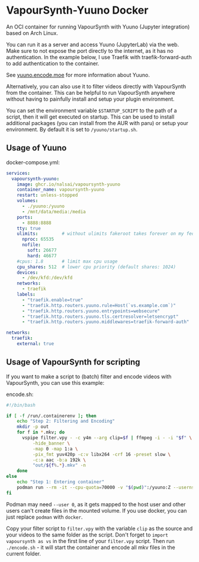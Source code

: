 # VapourSynth-Yuuno Docker

An OCI container for running VapourSynth with Yuuno (Jupyter integration) based on Arch Linux.

You can run it as a server and access Yuuno (JupyterLab) via the web. Make sure to not expose the port directly to the internet, as it has no authentication. In the example below, I use Traefik with traefik-forward-auth to add authentication to the container.

See [yuuno.encode.moe](https://yuuno.encode.moe/) for more information about Yuuno.

Alternatively, you can also use it to filter videos directly with VapourSynth from the container. This can be helpful to run VapourSynth anywhere without having to painfully install and setup your plugin environment.

You can set the environment variable `$STARTUP_SCRIPT` to the path of a script, then it will get executed on startup. This can be used to install additional packages (you can install from the AUR with paru) or setup your environment. By default it is set to `/yuuno/startup.sh`.

## Usage of Yuuno

docker-compose.yml:

```yml
services:
  vapoursynth-yuuno:
    image: ghcr.io/nalsai/vapoursynth-yuuno
    container_name: vapoursynth-yuuno
    restart: unless-stopped
    volumes:
      - ./yuuno:/yuuno
      - /mnt/data/media:/media
    ports:
      - 8888:8888
    tty: true
    ulimits:         # without ulimits fakeroot takes forever on my fedora docker host
      nproc: 65535
      nofile:
        soft: 26677
        hard: 46677
    #cpus: 1.8       # limit max cpu usage
    cpu_shares: 512  # lower cpu priority (default shares: 1024)
    devices:
      - /dev/kfd:/dev/kfd
    networks:
      - traefik
    labels:
      - "traefik.enable=true"
      - "traefik.http.routers.yuuno.rule=Host(`vs.example.com`)"
      - "traefik.http.routers.yuuno.entrypoints=websecure"
      - "traefik.http.routers.yuuno.tls.certresolver=letsencrypt"
      - "traefik.http.routers.yuuno.middlewares=traefik-forward-auth"

networks:
  traefik:
    external: true
```

## Usage of VapourSynth for scripting

If you want to make a script to (batch) filter and encode videos with VapourSynth, you can use this example:

encode.sh:

```bash
#!/bin/bash

if [ -f /run/.containerenv ]; then
    echo "Step 2: Filtering and Encoding"
    mkdir -p out
    for f in *.mkv; do
      vspipe filter.vpy - -c y4m --arg clip=$f | ffmpeg -i - -i "$f" \
          -hide_banner \
          -map 0 -map 1:a \
          -pix_fmt yuv420p -c:v libx264 -crf 16 -preset slow \
          -c:a aac -b:a 192k \
          "out/${f%.*}.mkv" -n
    done
else
    echo "Step 1: Entering container"
    podman run --rm -it --cpu-quota=70000 -v "$(pwd)":/yuuno:Z --userns=keep-id --security-opt label=disable --entrypoint=./encode.sh ghcr.io/nalsai/vapoursynth-yuuno:sha-ecb25f9 
fi
```

Podman may need `--user 0`, as it gets mapped to the host user and other users can't create files in the mounted volume.
If you use docker, you can just replace `podman` with `docker`.

Copy your filter script to `filter.vpy` with the variable `clip` as the source and your videos to the same folder as the script.
Don't forget to `import vapoursynth as vs` in the first line of your `filter.vpy` script.
Then run `./encode.sh` - it will start the container and encode all mkv files in the current folder.
